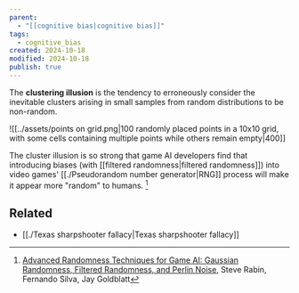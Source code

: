 ```yaml
---
parent:
  - "[[cognitive bias|cognitive bias]]"
tags:
  - cognitive_bias
created: 2024-10-18
modified: 2024-10-18
publish: true
---
```

The **clustering illusion** is the tendency to erroneously consider the inevitable clusters arising in small samples from random distributions to be non-random.

![[../assets/points on grid.png|100 randomly placed points in a 10x10 grid, with some cells containing multiple points while others remain empty|400]]

The cluster illusion is so strong that game AI developers find that introducing biases (with [[filtered randomness|filtered randomness]]) into video games' [[./Pseudorandom number generator|RNG]] process will make it appear more "random" to humans. [^1]

## Related
- [[./Texas sharpshooter fallacy|Texas sharpshooter fallacy]]


[^1]: [Advanced Randomness Techniques for Game AI: Gaussian Randomness, Filtered Randomness, and Perlin Noise](http://www.gameaipro.com/GameAIPro/GameAIPro_Chapter03_Advanced_Randomness_Techniques_for_Game_AI.pdf), Steve Rabin, Fernando Silva, Jay Goldblatt
